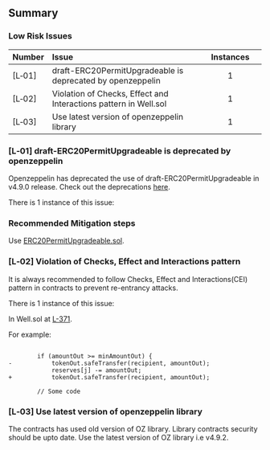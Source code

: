 ## Summary

### Low Risk Issues
|Number|Issue|Instances| |
|-|:-|:-:|:-:|
| [L&#x2011;01] | draft-ERC20PermitUpgradeable is deprecated by openzeppelin | 1 |
| [L&#x2011;02] | Violation of Checks, Effect and Interactions pattern in Well.sol | 1 |
| [L&#x2011;03] | Use latest version of openzeppelin library | 1 |

### [L&#x2011;01]  draft-ERC20PermitUpgradeable is deprecated by openzeppelin
Openzeppelin has deprecated the use of draft-ERC20PermitUpgradeable in v4.9.0 release. Check out the deprecations [here](https://github.com/OpenZeppelin/openzeppelin-contracts/releases/tag/v4.9.0).

There is 1 instance of this issue:

### Recommended Mitigation steps
Use [ERC20PermitUpgradeable.sol](https://github.com/OpenZeppelin/openzeppelin-contracts-upgradeable/blob/master/contracts/token/ERC20/extensions/ERC20PermitUpgradeable.sol).

### [L&#x2011;02]  Violation of Checks, Effect and Interactions pattern
It is always recommended to follow Checks, Effect and Interactions(CEI) pattern in contracts to prevent re-entrancy attacks.

There is 1 instance of this issue:

In Well.sol at [L-371](https://github.com/code-423n4/2023-07-basin/blob/9403cf973e95ef7219622dbbe2a08396af90b64c/src/Well.sol#L369-L371).

For example:

```Solidity

        if (amountOut >= minAmountOut) {
-           tokenOut.safeTransfer(recipient, amountOut);
            reserves[j] -= amountOut;
+           tokenOut.safeTransfer(recipient, amountOut);

        // Some code
```

### [L&#x2011;03]  Use latest version of openzeppelin library
The contracts has used old version of OZ library. Library contracts security should be upto date. Use the latest version of OZ library i.e v4.9.2.